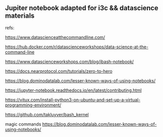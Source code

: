 ## Jupiter notebook adapted for i3c && datascience materials

refs:

https://www.datascienceatthecommandline.com/

https://hub.docker.com/r/datascienceworkshops/data-science-at-the-command-line


https://www.datascienceworkshops.com/blog/ibash-notebook/

https://docs.nearprotocol.com/tutorials/zero-to-hero

https://blog.dominodatalab.com/lesser-known-ways-of-using-notebooks/

https://jupyter-notebook.readthedocs.io/en/latest/contributing.html

https://vitux.com/install-python3-on-ubuntu-and-set-up-a-virtual-programming-environment/

https://github.com/takluyver/bash_kernel

magic commands
https://blog.dominodatalab.com/lesser-known-ways-of-using-notebooks/

